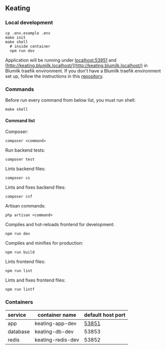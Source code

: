 ## Keating
### Local development
```
cp .env.example .env
make init
make shell
  # inside container
  npm run dev
```
Application will be running under [localhost:53851](http://localhost:53851) and [http://keating.blumilk.localhost/](http://keating.blumilk.localhost/) in Blumilk traefik environment. If you don't have a Blumilk traefik environment set up, follow the instructions in this [repository](https://github.com/blumilksoftware/environment).


### Commands
Before run every command from below list, you must run shell:
```
make shell
```
#### Command list
Composer:
```
composer <command>
```
Run backend tests:
```
composer test
```
Lints backend files:
```
composer cs
```
Lints and fixes backend files:
```
composer csf
```
Artisan commands:
```
php artisan <command>
```
Compiles and hot-reloads frontend for development:
```
npm run dev
```
Compiles and minifies for production:
```
npm run build
```
Lints frontend files:
```
npm run lint
```
Lints and fixes frontend files:
```
npm run lintf
```

### Containers

| service  | container name               | default host port               |
|:---------|------------------------------|---------------------------------|
| app      | keating-app-dev     | [53851](http://localhost:53851) |
| database | keating-db-dev      | 53853                           |
| redis    | keating-redis-dev   | 53852                           |
